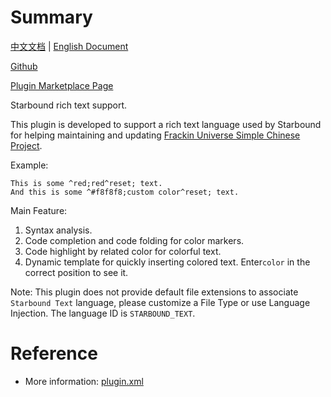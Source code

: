 # Summary

[中文文档](README.md) | [English Document](README_en.md)

[Github](https://github.com/DragonKnightOfBreeze/Starbound-Text)

[Plugin Marketplace Page](https://plugins.jetbrains.com/plugin/18078-starbound-text)

Starbound rich text support.

This plugin is developed to support a rich text language used by Starbound for helping maintaining and updating
[Frackin Universe Simple Chinese Project](https://github.com/ProjectSky/FrackinUniverse-sChinese-Project).

Example:

```
This is some ^red;red^reset; text.
And this is some ^#f8f8f8;custom color^reset; text.
```

Main Feature:

1. Syntax analysis.
2. Code completion and code folding for color markers.
3. Code highlight by related color for colorful text.
4. Dynamic template for quickly inserting colored text. Enter`color` in the correct position to see it.

Note: 
This plugin does not provide default file extensions to associate `Starbound Text` language, 
please customize a File Type or use Language Injection.
The language ID is `STARBOUND_TEXT`.
    
# Reference

* More information: [plugin.xml](src/main/resources/META-INF/plugin.xml)
